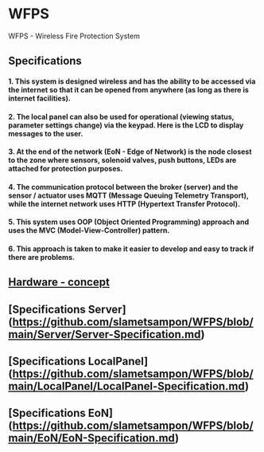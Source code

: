 # WFPS
WFPS - Wireless Fire Protection System

## Specifications
#### 1. This system is designed wireless and has the ability to be accessed via the internet so that it can be opened from anywhere (as long as there is internet facilities).
#### 2. The local panel can also be used for operational (viewing status, parameter settings change) via the keypad. Here is the LCD to display messages to the user.
#### 3. At the end of the network (EoN - Edge of Network) is the node closest to the zone where sensors, solenoid valves, push buttons, LEDs are attached for protection purposes.
#### 4. The communication protocol between the broker (server) and the sensor / actuator uses MQTT (Message Queuing Telemetry Transport), while the internet network uses HTTP (Hypertext Transfer Protocol).
#### 5. This system uses OOP (Object Oriented Programming) approach and uses the MVC (Model-View-Controller) pattern.
#### 6. This approach is taken to make it easier to develop and easy to track if there are problems.
## [Hardware - concept](https://github.com/slametsampon/WFPS/blob/main/resources/WFPS-HW.jpg)

## [Specifications Server] (https://github.com/slametsampon/WFPS/blob/main/Server/Server-Specification.md)
## [Specifications LocalPanel] (https://github.com/slametsampon/WFPS/blob/main/LocalPanel/LocalPanel-Specification.md)
## [Specifications EoN] (https://github.com/slametsampon/WFPS/blob/main/EoN/EoN-Specification.md)